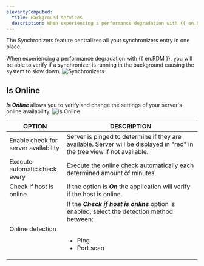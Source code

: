 ```yaml
---
eleventyComputed:
  title: Background services
  description: When experiencing a performance degradation with {{ en.RDM }}, you will be able to verify if a synchronizer is running in the background causing the system to slow down.
---
```

The Synchronizers feature centralizes all your synchronizers entry in one place.

When experiencing a performance degradation with {{ en.RDM }}, you will be able to verify if a synchronizer is running in the background causing the system to slow down.
![Synchronizers](https://cdnweb.devolutions.net/docs/docs_en_rdm_windows_clip11280.png)

## Is Online

***Is Online*** allows you to verify and change the settings of your server's online availability.
![Is Online](https://cdnweb.devolutions.net/docs/RDMW6033_2024_2.png)


| OPTION                      | DESCRIPTION                                                            |
|-----------------------------|------------------------------------------------------------------------|
| Enable check for server availability | Server is pinged to determine if they are available. Server will be displayed in "red" in the tree view if not available.    |
| Execute automatic check every    | Execute the online check automatically each determined amount of minutes.                                                        |
| Check if host is online                  | If the option is ***On*** the application will verify if the host is online.                                                   |
| Online detection                 | If the ***Check if host is online*** option is enabled, select the detection method between: <br><br> <ul><li>Ping</li><li>Port scan</li></ul>|
